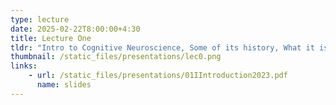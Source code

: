 ```yaml
---
type: lecture
date: 2025-02-22T8:00:00+4:30
title: Lecture One 
tldr: "Intro to Cognitive Neuroscience, Some of its history, What it is & Why it's important and what's to come in the course. (2023 Version, 2025 coming soon...)"
thumbnail: /static_files/presentations/lec0.png
links: 
    - url: /static_files/presentations/01IIntroduction2023.pdf
      name: slides
---
```

